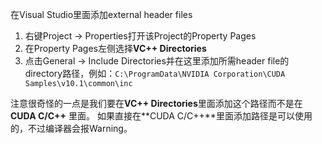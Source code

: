 在Visual Studio里面添加external header files
1. 右键Project -> Properties打开该Project的Property Pages
2. 在Property Pages左侧选择**VC++ Directories**
3. 点击General -> Include Directories并在这里添加所需header file的directory路径，例如：`C:\ProgramData\NVIDIA Corporation\CUDA Samples\v10.1\common\inc`

注意很奇怪的一点是我们要在**VC++ Directories**里面添加这个路径而不是在 **CUDA C/C++** 里面。
如果直接在**CUDA C/C++**里面添加路径是可以使用的，不过编译器会报Warning。
